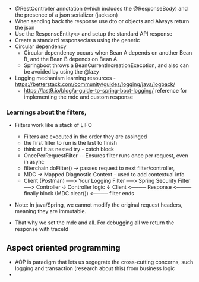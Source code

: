 - @RestController annotation (which includes the @ResponseBody) and the presence of a json serializer (jackson)
- When sending back the response use dto or objects and Always return the json 
- Use the ResponseEntity<> and setup the standard API response
- Create a standard responseclass using the generic
- Circular dependency
  - Circular dependency occurs when Bean A depends on another Bean B, and the Bean B depends on Bean A. 
  - Springboot throws a BeanCurrentIncreationExecption, and also can be avoided by using the @lazy
- Logging mechanism learning resources -https://betterstack.com/community/guides/logging/java/logback/ 
  - https://last9.io/blog/a-guide-to-spring-boot-logging/ reference for implementing the mdc and custom response

### Learnings about the filters, 
- Filters work like a stack of LIFO 
  - Filters are executed in the order they are assinged
  - the first filter to run is the last to finish 
  - think of it as nested try - catch block
  - OncePerRequestFilter -- Ensures filter runs once per request, even in async
  - filterchain.doFilter() -> passes request to next filter/controller, 
  - MDC -> Mapped Diagnostic Context - used to add contextual info 
  - Client (Postman) ──> Your Logging Filter ──> Spring Security Filter ──> Controller
    ↓
    Controller logic
    ↓
    Client <──── Response <──── finally block (MDC.clear()) <──── filter ends
  
- Note: In java/Spring, we cannot modify the original request headers, meaning they are immutable.
- That why we set the mdc and all. For debugging all we return the response with traceId 



## Aspect oriented programming
- AOP is paradigm that lets us segegrate the cross-cutting concerns, such logging and transaction (research about this) from business logic
- 